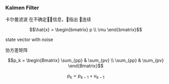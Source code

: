 ### Kalmen Filter
卡尔曼滤波
在不确定信息，指出
连续

$$\hat{x} = \begin{bmatrix}
    p \\
    \mu
\end{bmatrix}$$

state vector with noise

协方差矩阵

$$p_k = \begin{Bmatrix}
    \sum_{pp} & \sum_{pv} \\
    \sum_{pp} & \sum_{pv} 
\end{Bmatrix}$$

$$p_k = p_{k-1} + u_{k-1}$$